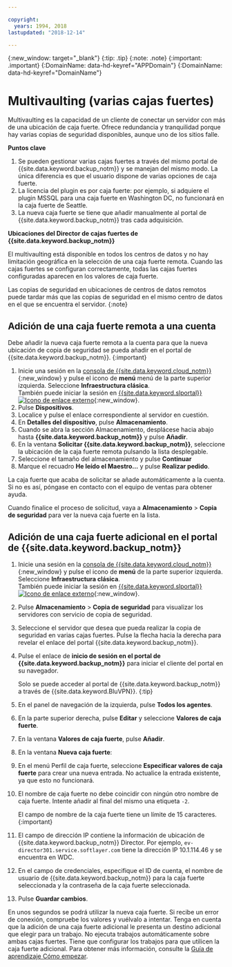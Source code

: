 ```yaml
---

copyright:
  years: 1994, 2018
lastupdated: "2018-12-14"

---
```

{:new_window: target="_blank"}
{:tip: .tip}
{:note: .note}
{:important: .important}
{:DomainName: data-hd-keyref="APPDomain"}
{:DomainName: data-hd-keyref="DomainName"}

# Multivaulting (varias cajas fuertes)

Multivaulting es la capacidad de un cliente de conectar un servidor con más de una ubicación de caja fuerte. Ofrece redundancia y tranquilidad porque hay varias copias de seguridad disponibles, aunque uno de los sitios falle.

**Puntos clave**

1. Se pueden gestionar varias cajas fuertes a través del mismo portal de {{site.data.keyword.backup_notm}} y se manejan del mismo modo. La única diferencia es que el usuario dispone de varias opciones de caja fuerte.
2. La licencia del plugin es por caja fuerte: por ejemplo, si adquiere el plugin MSSQL para una caja fuerte en Washington DC, no funcionará en la caja fuerte de Seattle.
3. La nueva caja fuerte se tiene que añadir manualmente al portal de {{site.data.keyword.backup_notm}} tras cada adquisición.



**Ubicaciones del Director de cajas fuertes de {{site.data.keyword.backup_notm}}**

El multivaulting está disponible en todos los centros de datos y no hay limitación geográfica en la selección de una caja fuerte remota. Cuando las cajas fuertes se configuran correctamente, todas las cajas fuertes configuradas aparecen en los valores de caja fuerte.

Las copias de seguridad en ubicaciones de centros de datos remotos puede tardar más que las copias de seguridad en el mismo centro de datos en el que se encuentra el servidor.
{:note}

## Adición de una caja fuerte remota a una cuenta

Debe añadir la nueva caja fuerte remota a la cuenta para que la nueva ubicación de copia de seguridad se pueda añadir en el portal de {{site.data.keyword.backup_notm}}.
{:important}

1. Inicie una sesión en la [consola de {{site.data.keyword.cloud_notm}}](https://{DomainName}){:new_window} y pulse el icono de **menú** menú de la parte superior izquierda. Seleccione **Infraestructura clásica**.<br/>
   También puede iniciar la sesión en [{{site.data.keyword.slportal}} ![Icono de enlace externo](../../icons/launch-glyph.svg "Icono de enlace externo")](https://control.softlayer.com/){:new_window}.
2. Pulse **Dispositivos**.
3. Localice y pulse el enlace correspondiente al servidor en cuestión.
4. En **Detalles del dispositivo**, pulse **Almacenamiento**.
5. Cuando se abra la sección Almacenamiento, desplácese hacia abajo hasta **{{site.data.keyword.backup_notm}}** y pulse **Añadir**.
6. En la ventana **Solicitar {{site.data.keyword.backup_notm}}**, seleccione la ubicación de la caja fuerte remota pulsando la lista desplegable.
7. Seleccione el tamaño del almacenamiento y pulse **Continuar**
8. Marque el recuadro **He leído el Maestro...** y pulse **Realizar pedido**.

La caja fuerte que acaba de solicitar se añade automáticamente a la cuenta. Si no es así, póngase en contacto con el equipo de ventas para obtener ayuda.

Cuando finalice el proceso de solicitud, vaya a **Almacenamiento** > **Copia de seguridad** para ver la nueva caja fuerte en la lista.

## Adición de una caja fuerte adicional en el portal de {{site.data.keyword.backup_notm}}

1. Inicie una sesión en la [consola de {{site.data.keyword.cloud_notm}}](https://{DomainName}){:new_window} y pulse el icono de **menú** de la parte superior izquierda. Seleccione **Infraestructura clásica**.<br/>
   También puede iniciar la sesión en [{{site.data.keyword.slportal}} ![Icono de enlace externo](../../icons/launch-glyph.svg "Icono de enlace externo")](https://control.softlayer.com/){:new_window}.
2. Pulse **Almacenamiento** > **Copia de seguridad** para visualizar los servidores con servicio de copia de seguridad.
3. Seleccione el servidor que desea que pueda realizar la copia de seguridad en varias cajas fuertes. Pulse la flecha hacia la derecha para revelar el enlace del portal {{site.data.keyword.backup_notm}}.
4. Pulse el enlace de **inicio de sesión en el portal de {{site.data.keyword.backup_notm}}** para iniciar el cliente del portal en su navegador.

   Solo se puede acceder al portal de {{site.data.keyword.backup_notm}} a través de {{site.data.keyword.BluVPN}}.
   {:tip}
5. En el panel de navegación de la izquierda, pulse **Todos los agentes**.
6. En la parte superior derecha, pulse **Editar** y seleccione **Valores de caja fuerte**.
7. En la ventana **Valores de caja fuerte**, pulse **Añadir**.
8. En la ventana **Nueva caja fuerte**:
  1. En el menú Perfil de caja fuerte, seleccione **Especificar valores de caja fuerte** para crear una nueva entrada. No actualice la entrada existente, ya que esto no funcionará.
  2. El nombre de caja fuerte no debe coincidir con ningún otro nombre de caja fuerte. Intente añadir al final del mismo una etiqueta `-2`. <br/>

     El campo de nombre de la caja fuerte tiene un límite de 15 caracteres.
     {:important}
  3. El campo de dirección IP contiene la información de ubicación de {{site.data.keyword.backup_notm}} Director. Por ejemplo, `ev-director301.service.softlayer.com` tiene la dirección IP 10.1.114.46 y se encuentra en WDC.
  4. En el campo de credenciales, especifique el ID de cuenta, el nombre de usuario de {{site.data.keyword.backup_notm}} para la caja fuerte seleccionada y la contraseña de la caja fuerte seleccionada.
  5. Pulse **Guardar cambios**.

En unos segundos se podrá utilizar la nueva caja fuerte. Si recibe un error de conexión, compruebe los valores y vuélvalo a intentar. Tenga en cuenta que la adición de una caja fuerte adicional le presenta un destino adicional que elegir para un trabajo. No ejecuta trabajos automáticamente sobre ambas cajas fuertes. Tiene que configurar los trabajos para que utilicen la caja fuerte adicional. Para obtener más información, consulte la [Guía de aprendizaje Cómo empezar](index.html).
